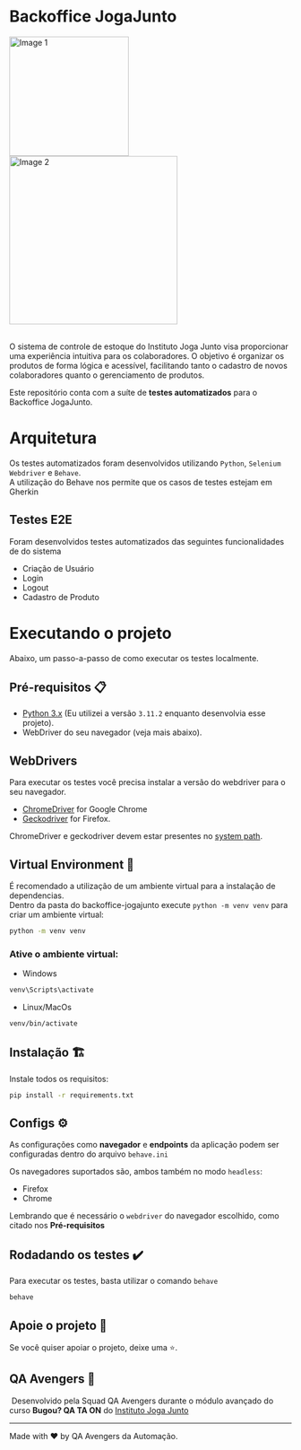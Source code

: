 # Backoffice JogaJunto 
<img src="https://github.com/matheusvfp/Squad1-IJJ/assets/65199677/3782a146-deb0-43eb-847d-6099ba7f506d" alt="Image 1" style="width: 213px; height: auto;">
<img src="https://github.com/matheusvfp/Squad1-IJJ/assets/65199677/1770a178-1d2a-434a-b12a-3ea2b3079e22" alt="Image 2" style="width: 300px; height: auto;">
<div align="center">
  <picture>
    
  </picture>
</div>
<br>

O sistema de controle de estoque do Instituto Joga Junto visa proporcionar uma experiência intuitiva para os colaboradores. O objetivo é organizar os produtos de forma lógica e acessível, facilitando tanto o cadastro de novos colaboradores quanto o gerenciamento de produtos.

Este repositório conta com a suíte de **testes automatizados** para o Backoffice JogaJunto.

# Arquitetura
Os testes automatizados foram desenvolvidos utilizando `Python`, `Selenium Webdriver` e `Behave`.<br>
A utilização do Behave nos permite que os casos de testes estejam em Gherkin

## Testes E2E
Foram desenvolvidos testes automatizados das seguintes funcionalidades de do sistema 
 - Criação de Usuário
 - Login
 - Logout
 - Cadastro de Produto



# Executando o projeto
Abaixo, um passo-a-passo de como executar os testes localmente.

## Pré-requisitos 📋
- [Python 3.x](https://www.python.org/downloads/) (Eu utilizei a versão `3.11.2` enquanto desenvolvia esse projeto).
- WebDriver do seu navegador (veja mais abaixo).

## WebDrivers
Para executar os testes você precisa instalar a versão do webdriver para o seu navegador.
- [ChromeDriver](https://chromedriver.chromium.org/downloads) for Google Chrome
- [Geckodriver](https://github.com/mozilla/geckodriver/releases/latest) for Firefox.
  
ChromeDriver e geckodriver devem estar presentes no [system path](https://en.wikipedia.org/wiki/PATH_(variable)).

## Virtual Environment 🌲
É recomendado a utilização de um ambiente virtual para a instalação de dependencias. <br>
Dentro da pasta do backoffice-jogajunto execute `python -m venv venv` para criar um ambiente virtual:
```bash
python -m venv venv
```

### Ative o ambiente virtual:

- Windows

```bash
venv\Scripts\activate
```
- Linux/MacOs
  
```bash
venv/bin/activate
```

## Instalação 🏗️
Instale todos os requisitos:
```bash
pip install -r requirements.txt
```

## Configs ⚙️
As configurações como **navegador** e **endpoints** da aplicação podem ser configuradas dentro do arquivo `behave.ini`

Os navegadores suportados são, ambos também no modo `headless`:
- Firefox
- Chrome

Lembrando que é necessário o `webdriver` do navegador escolhido, como citado nos **Pré-requisitos**

##  Rodadando os testes ✔️
Para executar os testes, basta utilizar o comando `behave`

```bash
behave
```

## Apoie o projeto 🙌

Se você quiser apoiar o projeto, deixe uma ⭐.

## QA Avengers 🚀
<img></img>
Desenvolvido pela Squad QA Avengers durante o módulo avançado do curso **Bugou? QA TA ON** do [Instituto Joga Junto](https://www.jogajuntoinstituto.org/)


___
Made with ❤️ by QA Avengers da Automação. <br>
